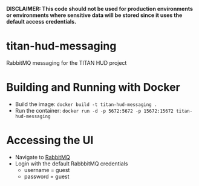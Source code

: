 **DISCLAIMER: This code should not be used for production environments or environments where sensitive data will be stored since it uses the default access credentials.**

# titan-hud-messaging
RabbitMQ messaging for the TITAN HUD project


# Building and Running with Docker

* Build the image: `docker build -t titan-hud-messaging .`
* Run the container: `docker run -d -p 5672:5672 -p 15672:15672 titan-hud-messaging`

# Accessing the UI

* Navigate to [RabbitMQ](http://localhost:15672)
* Login with the default RabbbitMQ credentials
    * username = guest
    * password = guest

